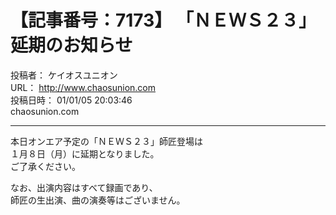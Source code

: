 # 【記事番号：7173】 「ＮＥＷＳ２３」延期のお知らせ

投稿者： ケイオスユニオン  
URL： http://www.chaosunion.com  
投稿日時： 01/01/05 20:03:46  
chaosunion.com

---

本日オンエア予定の「ＮＥＷＳ２３」師匠登場は  
１月８日（月）に延期となりました。  
ご了承ください。  
  
なお、出演内容はすべて録画であり、  
師匠の生出演、曲の演奏等はございません。  
